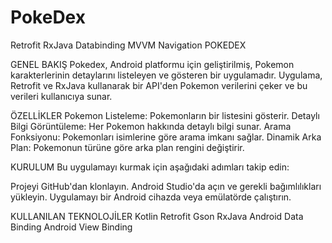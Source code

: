 # PokeDex
Retrofit RxJava Databinding MVVM Navigation
POKEDEX

GENEL BAKIŞ
Pokedex, Android platformu için geliştirilmiş, Pokemon karakterlerinin detaylarını listeleyen ve gösteren bir uygulamadır. Uygulama, Retrofit ve RxJava kullanarak bir API'den Pokemon verilerini çeker ve bu verileri kullanıcıya sunar.


ÖZELLİKLER
Pokemon Listeleme: Pokemonların bir listesini gösterir.
Detaylı Bilgi Görüntüleme: Her Pokemon hakkında detaylı bilgi sunar.
Arama Fonksiyonu: Pokemonları isimlerine göre arama imkanı sağlar.
Dinamik Arka Plan: Pokemonun türüne göre arka plan rengini değiştirir.

KURULUM
Bu uygulamayı kurmak için aşağıdaki adımları takip edin:

Projeyi GitHub'dan klonlayın.
Android Studio'da açın ve gerekli bağımlılıkları yükleyin.
Uygulamayı bir Android cihazda veya emülatörde çalıştırın.

KULLANILAN TEKNOLOJİLER
Kotlin
Retrofit
Gson
RxJava
Android Data Binding
Android View Binding

